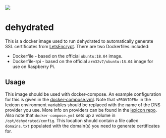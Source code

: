 [![](https://images.microbadger.com/badges/image/erhassettbg/dehydrated.svg)](https://microbadger.com/images/erhassettbg/dehydrated "Get your own image badge on microbadger.com")
# dehydrated
This is a docker image used to run dehydrated to automatically generate SSL certificates from [LetsEncrypt](https://letsencrypt.org/). There are two Dockerfiles included:
* Dockerfile - based on the official `ubuntu:18.04` image.
* Dockerfile-rpi - based on the official `arm32v7/ubuntu:18.04` image for use on Raspberry Pi.

## Usage
This image should be used with docker-compose. An example configuration for this is given in the [docker-compose.yml](docker-compose.yml). 
Note that `<PROVIDER>` in the lexicon environment variables should be replaced with the name of the DNS provider you use. More info on providers can be found in the [lexicon repo](https://github.com/AnalogJ/lexicon). 
Also note that `docker-compose.yml` sets up a volume in `/opt/dehydrated/config`. This location should contain a file called `domains.txt` populated with the domain(s) you need to generate certificates for.
